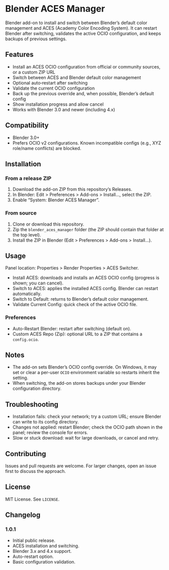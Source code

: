 # Blender ACES Manager

Blender add-on to install and switch between Blender’s default color management and ACES (Academy Color Encoding System). It can restart Blender after switching, validates the active OCIO configuration, and keeps backups of previous settings.

## Features

- Install an ACES OCIO configuration from official or community sources, or a custom ZIP URL
- Switch between ACES and Blender default color management
- Optional auto‑restart after switching
- Validate the current OCIO configuration
- Back up the previous override and, when possible, Blender’s default config
- Show installation progress and allow cancel
- Works with Blender 3.0 and newer (including 4.x)

## Compatibility

- Blender 3.0+
- Prefers OCIO v2 configurations. Known incompatible configs (e.g., XYZ role/name conflicts) are blocked.

## Installation

### From a release ZIP
1. Download the add-on ZIP from this repository’s Releases.
2. In Blender: Edit > Preferences > Add-ons > Install..., select the ZIP.
3. Enable “System: Blender ACES Manager”.

### From source
1. Clone or download this repository.
2. Zip the `blender_aces_manager` folder (the ZIP should contain that folder at the top level).
3. Install the ZIP in Blender (Edit > Preferences > Add-ons > Install...).

## Usage

Panel location: Properties > Render Properties > ACES Switcher.

- Install ACES: downloads and installs an ACES OCIO config (progress is shown; you can cancel).
- Switch to ACES: applies the installed ACES config. Blender can restart automatically.
- Switch to Default: returns to Blender’s default color management.
- Validate Current Config: quick check of the active OCIO file.

### Preferences
- Auto-Restart Blender: restart after switching (default on).
- Custom ACES Repo (Zip): optional URL to a ZIP that contains a `config.ocio`.

## Notes

- The add-on sets Blender’s OCIO config override. On Windows, it may set or clear a per-user `OCIO` environment variable so restarts inherit the setting.
- When switching, the add-on stores backups under your Blender configuration directory.

## Troubleshooting

- Installation fails: check your network; try a custom URL; ensure Blender can write to its config directory.
- Changes not applied: restart Blender; check the OCIO path shown in the panel; review the console for errors.
- Slow or stuck download: wait for large downloads, or cancel and retry.

## Contributing

Issues and pull requests are welcome. For larger changes, open an issue first to discuss the approach.

## License

MIT License. See `LICENSE`.

## Changelog

### 1.0.1
- Initial public release.
- ACES installation and switching.
- Blender 3.x and 4.x support.
- Auto-restart option.
- Basic configuration validation.
